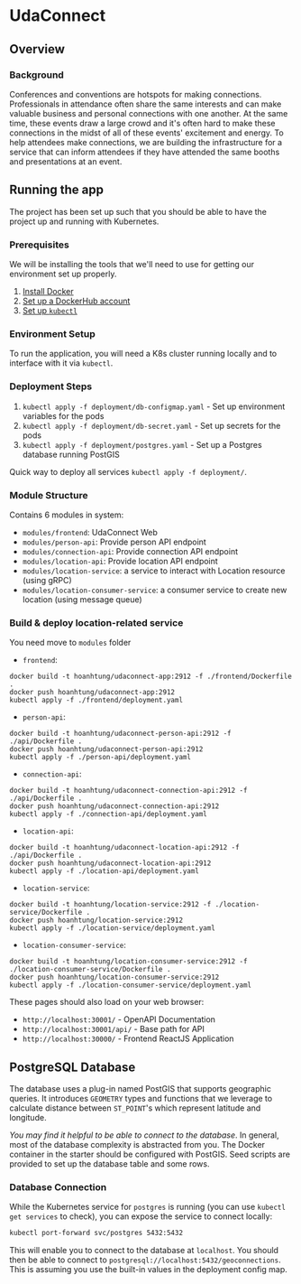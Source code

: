 # UdaConnect
## Overview
### Background
Conferences and conventions are hotspots for making connections. Professionals in attendance often share the same interests and can make valuable business and personal connections with one another. At the same time, these events draw a large crowd and it's often hard to make these connections in the midst of all of these events' excitement and energy. To help attendees make connections, we are building the infrastructure for a service that can inform attendees if they have attended the same booths and presentations at an event.

## Running the app
The project has been set up such that you should be able to have the project up and running with Kubernetes.

### Prerequisites
We will be installing the tools that we'll need to use for getting our environment set up properly.
1. [Install Docker](https://docs.docker.com/get-docker/)
2. [Set up a DockerHub account](https://hub.docker.com/)
3. [Set up `kubectl`](https://rancher.com/docs/rancher/v2.x/en/cluster-admin/cluster-access/kubectl/)

### Environment Setup
To run the application, you will need a K8s cluster running locally and to interface with it via `kubectl`.

### Deployment Steps
1. `kubectl apply -f deployment/db-configmap.yaml` - Set up environment variables for the pods
2. `kubectl apply -f deployment/db-secret.yaml` - Set up secrets for the pods
3. `kubectl apply -f deployment/postgres.yaml` - Set up a Postgres database running PostGIS

Quick way to deploy all services `kubectl apply -f deployment/`.

### Module Structure
Contains 6 modules in system:
- `modules/frontend`: UdaConnect Web
- `modules/person-api`: Provide person API endpoint
- `modules/connection-api`: Provide connection API endpoint
- `modules/location-api`: Provide location API endpoint
- `modules/location-service`: a service to interact with Location resource (using gRPC)
- `modules/location-consumer-service`: a consumer service to create new location (using message queue)

### Build & deploy location-related service
You need move to `modules` folder
- `frontend`:
```
docker build -t hoanhtung/udaconnect-app:2912 -f ./frontend/Dockerfile .
docker push hoanhtung/udaconnect-app:2912
kubectl apply -f ./frontend/deployment.yaml
```
- `person-api`:
```
docker build -t hoanhtung/udaconnect-person-api:2912 -f ./api/Dockerfile .
docker push hoanhtung/udaconnect-person-api:2912
kubectl apply -f ./person-api/deployment.yaml
```
- `connection-api`:
```
docker build -t hoanhtung/udaconnect-connection-api:2912 -f ./api/Dockerfile .
docker push hoanhtung/udaconnect-connection-api:2912
kubectl apply -f ./connection-api/deployment.yaml
```
- `location-api`:
```
docker build -t hoanhtung/udaconnect-location-api:2912 -f ./api/Dockerfile .
docker push hoanhtung/udaconnect-location-api:2912
kubectl apply -f ./location-api/deployment.yaml
```
- `location-service`:
```
docker build -t hoanhtung/location-service:2912 -f ./location-service/Dockerfile .
docker push hoanhtung/location-service:2912
kubectl apply -f ./location-service/deployment.yaml
```
- `location-consumer-service`:
```
docker build -t hoanhtung/location-consumer-service:2912 -f ./location-consumer-service/Dockerfile .
docker push hoanhtung/location-consumer-service:2912
kubectl apply -f ./location-consumer-service/deployment.yaml
```


These pages should also load on your web browser:
* `http://localhost:30001/` - OpenAPI Documentation
* `http://localhost:30001/api/` - Base path for API
* `http://localhost:30000/` - Frontend ReactJS Application

## PostgreSQL Database
The database uses a plug-in named PostGIS that supports geographic queries. It introduces `GEOMETRY` types and functions that we leverage to calculate distance between `ST_POINT`'s which represent latitude and longitude.

_You may find it helpful to be able to connect to the database_. In general, most of the database complexity is abstracted from you. The Docker container in the starter should be configured with PostGIS. Seed scripts are provided to set up the database table and some rows.
### Database Connection
While the Kubernetes service for `postgres` is running (you can use `kubectl get services` to check), you can expose the service to connect locally:
```bash
kubectl port-forward svc/postgres 5432:5432
```
This will enable you to connect to the database at `localhost`. You should then be able to connect to `postgresql://localhost:5432/geoconnections`. This is assuming you use the built-in values in the deployment config map.